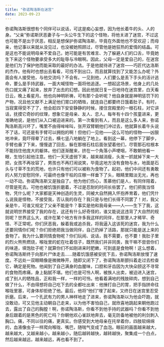 ```yaml
---
title: "弥诺陶洛斯在迷宫"
date: 2023-09-23
---
```

弥诺陶洛斯很想有个同伴可以说话，可这是痴心妄想，因为他长着牛的头、人的身。“父亲”弥诺斯厌恶妻子与一头公牛生下的这个怪物，将他关进了迷宫，不过这也可能不是出于厌恶，相反是想保护弥诺陶洛斯，毕竟在外面他也不受欢迎；而母亲，他记事以来就从没见过，也没被她照顾过，尽管他是她狂热的爱情的结晶。可是这也不能说明母亲不爱自己，她可能是有苦难言、为了躲避人们的口舌，毕竟她生下来这个怪物要承受多大的耻辱与冷眼啊。因此，父母一定是爱自己的，在迷宫是他们为了保护他而能采取的最好的办法。于是他就待进了迷宫——巧匠代达洛斯的杰作。他有时也想出去看看，可找不到出口，而且就算找到了又能怎么办呢？外面会有人接受他，与他交流吗？不会有。一见到他，人们要么是丢下手头的活计逃命，要么是手持武器，一面大喊怪物一面将他追逐。一想起这场景，他身上的几处伤口就又痛了起来，放弃了出去的幻想。因此他就日复一日地待在迷宫里，白天看日云，晚上看星月。他也向神明祈祷，可有那个会听呢？他自身就是神明惩罚下的产物，况且他又献不上满足他们胃口的牺牲，就连自己都要终日饿着肚子。有时，当寂寞得受不了了，他会趁四下安安静静的时候，搂住宫殿里的一根石柱，对它讲话，抚摸它奇妙的纹理，想象它是母亲、友人、恋人。每年有十四个孩童进来，更准确地说，是他们从入口被迫进来的。第一次看到有人，而且是这么多人来，弥诺陶洛斯高兴坏了，嘴里不由得哞哞叫，张开双臂朝他们冲过去，他就算长着牛头说不了话，可还是有手臂可以拥抱的啊！但他们一见他——这么可怕的怪物——凶狠地冲来，竟吓得晕了过去，横七竖八地躺在了地上。看到这一幕，他停下了脚步，手臂也垂了下来，慢慢退了回去，躲在那根石柱后面张望着他们，尽管那石柱根本不能挡住他庞大的躯体。他们逐渐醒来，挤在一个角落小声哽咽，不敢朝他看一眼，生怕引起他注意。他们一天天虚弱下来，越来越消瘦，头发一抓就掉下来一大把，女孩不再妆容了，男孩也不再打闹说笑，毕竟这地方没有食物与水，地面是石头与寸草不生的荒地，也许只有他们可以被称为食物了。起初，他们中间还有勇敢的人努力安慰同伴，可最终也像干枯的庄稼一样垂下了头，眼睛里黯淡无光，再也一动不动。弥诺陶洛斯又是独自了。他为他们伤心，羡慕他们是人，有同伴陪着，尽管是死去。可他也被饥饿折磨着，不过是忍耐的时间长些罢了。他们把我当怪物，凭什么呢？大家都是天神创造的生灵，同被大自然拥入怀抱养育着，他们凭什么说我是怪物，不接受我，否认我的存在？我只是与他们长得不同罢了！对，我父亲是牛，可谁又规定了父亲不能是牛？事实是他和我母亲——人——生下了我，这就说明世界接受了我的存在，这还有什么好奇怪的，谁又能说这违背了大自然的规则呢？世界这么大，或许在某个地方有许多我这样的同伴，在那里人才稀罕、奇怪、不正常呢。你们厌恶我，躲着我或追杀我，将我逼入这该死的迷宫，我为什么还要同情你们呢？你们拒绝把我当做同伴，自己扔掉了活路，那就只能是送上来的食物了。我为什么要同情食物呢？你们玩闹、说话，我不需要，也不要！我肚子里的烈火熊熊燃烧，喉咙里的蛇在吐着信子，既然我们并非同类，我干嘛不尝尝你们的味道，填饱肚子呢？就算你们不如刚进来时肥嫩，可到底是食物啊！这么想着，弥诺陶洛斯终于向那片尸体走去……随着饥饿感被安抚下去，弥诺陶洛斯放慢了速度。不远处一双眼睛像是微微睁开，随即又闭下了，弥诺陶洛斯颤抖着走过去检查它，确定是死物。他闻到了自己满身的血腥味，口腔和牙齿因为大快朵颐这不寻常的食物而疼痛，身上黏腻不堪。他们也是可怜人啊，被族人出卖，被迫进入迷宫，成了别人的牺牲品，正和我一样，一样的可怜。他看着满地的残肢碎肉，想到自己做了什么，不由得想将自己吃下去的全都吐出来：他捶打自己的胃，把手指拼命往喉咙里塞，可身体却拒绝了他。最后，他将“他们”埋了起来，又终日在迷宫里忍受折磨。后来，一个孔武有力的男人神样地走了进来，弥诺陶洛斯以为他会吓跑，就没敢动，可又见他主动朝自己走来，以为他不害怕自己，就欣喜地跳起来朝他跑过去，露出了自己的胸膛！啊，弥诺陶洛斯，你看不到他手持的武器吗？你看不到他身后跟着的是黑色的死亡吗？你朝他欢心雀跃地奔去，毫无防备地被他的利剑刺入胸口。痛，不同以往的痛，更真实。你感受到大地母亲在托举着你，四肢软绵绵的，血液像虫子一样爬向喉咙、嘴巴，随喘气变成了血泡。眼前的画面越来越大，越来越大，又越来越小，越来越小，随后越转越快，越转越快，聚集成一个白点，然后越来越远，越来越远，再也看不到了。